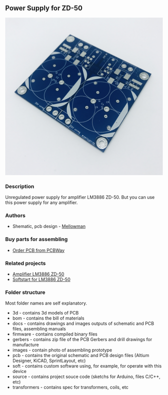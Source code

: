 ## Power Supply for ZD-50

![ps-zd-50](./images/ps-zd-50.jpg)

### Description
Unregulated power supply for amplifier LM3886 ZD-50. But you can use this power supply for any amplifier.

### Authors
- Shematic, pcb design - [Mellowman](http://forum.vegalab.ru/member.php?u=17319)

### Buy parts for assembling
- [Order PCB from PCBWay](https://www.pcbway.com/project/shareproject/power_supply_zd_50.html)

### Related projects
- [Amplifier LM3886 ZD-50](https://github.com/diyaudioby/amp-lm3886-zd-50)
- [Softstart for LM3886 ZD-50](https://github.com/diyaudioby/ss-zd-50)

### Folder structure
Most folder names are self explanatory.
- 3d - contains 3d models of PCB
- bom - contains the bill of materials
- docs - contains drawings and images outputs of schematic and PCB files, assembling manuals
- firmware - contains compiled binary files
- gerbers - contains zip file of the PCB Gerbers and drill drawings for manufacture
- images - contain photo of assembling prototype
- pcb - contains the original schematic and PCB design files (Altium Designer,  KiCAD, SprintLayout, etc)
- soft - contains custom software using, for example, for operate with this device 
- source - contains project souce code (sketchs for Arduino, files C/C++, etc)
- transformers - contains spec for transformers, coils, etc